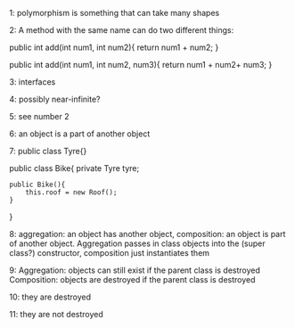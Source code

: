 1: polymorphism is something that can take many shapes

2: A method with the same name can do two different things:

public int add(int num1, int num2){
    return num1 + num2;
}

public int add(int num1, int num2, num3){
    return num1 + num2+ num3;
}

3: interfaces

4: possibly near-infinite?

5: see number 2

6: an object is a part of another object

7: 
public class Tyre{}

public class Bike{
    private Tyre tyre;

    public Bike(){
        this.roof = new Roof();
    }
}

8: aggregation: an object has another object, composition: an object is part of another object. Aggregation passes in class objects into the (super class?) constructor, composition just instantiates them

9: Aggregation: objects can still exist if the parent class is destroyed
Composition: objects are destroyed if the parent class is destroyed

10: they are destroyed

11: they are not destroyed